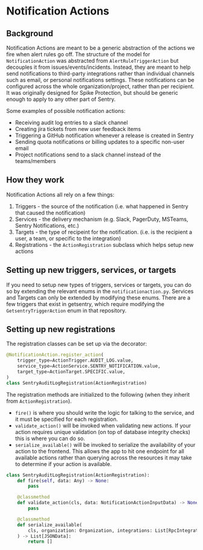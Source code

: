 # Notification Actions

## Background

Notification Actions are meant to be a generic abstraction of the actions we fire when alert rules go off.
The structure of the model for `NotificationAction` was abstracted from `AlertRuleTriggerAction` but decouples it from issues/events/incidents.
Instead, they are meant to help send notifications to third-party integrations rather than individual channels such as email, or personal notifications settings. These notifications can be configured across the whole organization/project, rather than per recipient. It was originally designed for Spike Protection, but should be generic enough to apply to any other part of Sentry.

Some examples of possible notification actions:

- Receiving audit log entries to a slack channel
- Creating jira tickets from new user feedback items
- Triggering a GitHub notification whenever a release is created in Sentry
- Sending quota notifications or billing updates to a specific non-user email
- Project notifications send to a slack channel instead of the teams/members

## How they work

Notification Actions all rely on a few things:

1.  Triggers - the source of the notification (i.e. what happened in Sentry that caused the notification)
2.  Services - the delivery mechanism (e.g. Slack, PagerDuty, MSTeams, Sentry Notifications, etc.)
3.  Targets - the type of recipeint for the notification. (i.e. is the recipient a user, a team, or specific to the integration)
4.  Registrations - the `ActionRegistration` subclass which helps setup new actions

## Setting up new triggers, services, or targets

If you need to setup new types of triggers, services or targets, you can do so by extending the relevant enums in the `notificationaction.py`.
Services and Targets can only be extended by modifying these enums. There are a few triggers that exist in getsentry, which require modifying the
`GetsentryTriggerAction` enum in that repository.

## Setting up new registrations

The registration classes can be set up via the decorator:

```python
@NotificationAction.register_action(
    trigger_type=ActionTrigger.AUDIT_LOG.value,
    service_type=ActionService.SENTRY_NOTIFICATION.value,
    target_type=ActionTarget.SPECIFIC.value,
)
class SentryAuditLogRegistration(ActionRegistration)
```

The registration methods are initialized to the following (when they inherit from `ActionRegistration`).

- `fire()` is where you should write the logic for talking to the service, and it must be specified for each registration.
- `validate_action()` will be invoked when validating new actions. If your action requires unique validation (on top of database integrity checks) this is where you can do so.
- `serialize_available()` will be invoked to serialize the availability of your action to the frontend. This allows the app to hit one endpoint for all available actions rather than querying across the resources it may take to determine if your action is available.

```python
class SentryAuditLogRegistration(ActionRegistration):
    def fire(self, data: Any) -> None:
        pass

    @classmethod
    def validate_action(cls, data: NotificationActionInputData) -> None:
        pass

    @classmethod
    def serialize_available(
        cls, organization: Organization, integrations: List[RpcIntegration] = None
    ) -> List[JSONData]:
        return []
```
